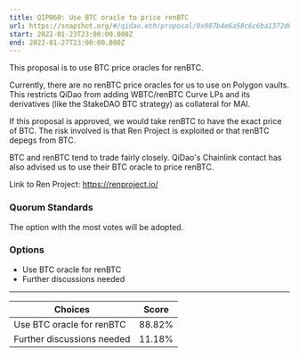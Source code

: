 ```yaml
---
title: QIP060: Use BTC oracle to price renBTC
url: https://snapshot.org/#/qidao.eth/proposal/0x987b4e6a58c6c6ba1372d8683a8b0b03175505b2255eede9d73a6db9982ef2ac
start: 2022-01-23T23:00:00.000Z
end: 2022-01-27T23:00:00.000Z
---
```

This proposal is to use BTC price oracles for renBTC.

Currently, there are no renBTC price oracles for us to use on Polygon vaults. This restricts QiDao from adding WBTC/renBTC Curve LPs and its derivatives (like the StakeDAO BTC strategy) as collateral for MAI.

If this proposal is approved, we would take renBTC to have the exact price of BTC. The risk involved is that Ren Project is exploited or that renBTC depegs from BTC. 

BTC and renBTC tend to trade fairly closely. QiDao's Chainlink contact has also advised us to use their BTC oracle to price renBTC.

Link to Ren Project: https://renproject.io/

### Quorum Standards

The option with the most votes will be adopted.

### Options

* Use BTC oracle for renBTC
* Further discussions needed
---
| Choices | Score |
| --- | --- |
| Use BTC oracle for renBTC | 88.82% |
| Further discussions needed | 11.18% |

